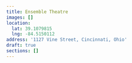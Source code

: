 ```yaml
---
title: Ensemble Theatre
images: []
location:
  lat: 39.1079815
  lng: -84.5150112
address: '1127 Vine Street, Cincinnati, Ohio'
draft: true
sections: []
---
```



